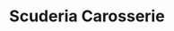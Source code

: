 ---
title: "Scuderia Carosserie"
url: /six-fours-les-plages/scuderia-carosserie/
shop: Autowerkstatt
---